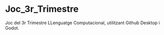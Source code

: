 # Joc_3r_Trimestre
Joc del 3r Trimestre LLenguatge Computacional, utilitzant Github Desktop i Godot.
